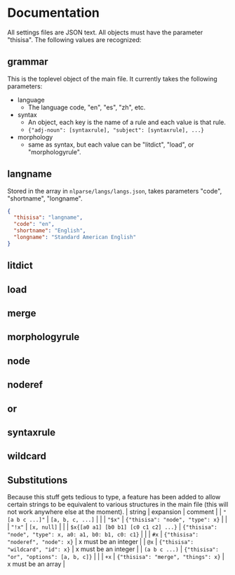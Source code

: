 # Documentation
All settings files are JSON text. All objects must have the parameter "thisisa". The following values are recognized:
## grammar
This is the toplevel object of the main file. It currently takes the following parameters:
- language
  - The language code, "en", "es", "zh", etc.
- syntax
  - An object, each key is the name of a rule and each value is that rule.
  - ```{"adj-noun": [syntaxrule], "subject": [syntaxrule], ...}```
- morphology
  - same as syntax, but each value can be "litdict", "load", or "morphologyrule".
## langname
Stored in the array in ```nlparse/langs/langs.json```, takes parameters "code", "shortname", "longname".
```JSON
{
  "thisisa": "langname",
  "code": "en",
  "shortname": "English",
  "longname": "Standard American English"
}
```
## litdict
## load
## merge
## morphologyrule
## node
## noderef
## or
## syntaxrule
## wildcard

## Substitutions
Because this stuff gets tedious to type, a feature has been added to allow certain strings to be equivalent to various structures in the main file (this will not work anywhere else at the moment).
|       string                             |            expansion                                         |        comment       |
| ```"[a b c ...]"```                      |       ```[a, b, c, ...]```                                   |                      |
|      ```"$x"```                          | ```{"thisisa": "node", "type": x}```                         |                      |
|      ```"!x"```                          |        ```[x, null]```                                       |                      |
| ```$x{[a0 a1] [b0 b1] [c0 c1 c2] ...}``` | ```{"thisisa": "node", "type": x, a0: a1, b0: b1, c0: c1}``` |                      |
|             ```#x```                     | ```{"thisisa": "noderef", "node": x}```                      | x must be an integer |
|             ```@x```                     | ```{"thisisa": "wildcard", "id": x}```                       | x must be an integer |
|           ```(a b c ...)```              | ```{"thisisa": "or", "options": [a, b, c]}```                |                      |
|         ```+x```                         | ```{"thisisa": "merge", "things": x}```                      | x must be an array   |
